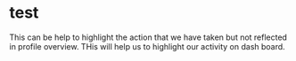 # test #
This can be help to highlight the action that we have taken but not reflected in profile overview. 
THis will help us to highlight our activity on dash board.
